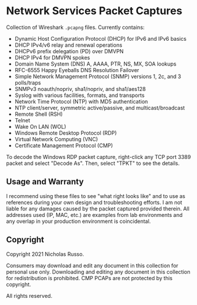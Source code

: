 # Network Services Packet Captures
Collection of Wireshark `.pcapng` files. Currently contains:
  - Dynamic Host Configuration Protocol (DHCP) for IPv6 and IPv6 basics
  - DHCP IPv4/v6 relay and renewal operations
  - DHCPv6 prefix delegation (PD) over DMVPN
  - DHCP IPv4 for DMVPN spokes
  - Domain Name System (DNS) A, AAAA, PTR, NS, MX, SOA lookups
  - RFC-6555 Happy Eyeballs DNS Resolution Failover
  - Simple Network Management Protocol (SNMP) versions 1, 2c, and 3 polls/traps
  - SNMPv3 noauth/nopriv, sha1/nopriv, and sha1/aes128
  - Syslog with various facilities, formats, and transports
  - Network Time Protocol (NTP) with MD5 authentication
  - NTP client/server, symmetric active/passive, and multicast/broadcast
  - Remote Shell (RSH)
  - Telnet
  - Wake On LAN (WOL)
  - Windows Remote Desktop Protocol (RDP)
  - Virtual Network Computing (VNC)
  - Certificate Management Protocol (CMP)

To decode the Windows RDP packet capture, right-click any TCP port 3389
packet and select "Decode As". Then, select "TPKT" to see the details.

## Usage and Warranty
I recommend using these files to see "what right looks like" and to use
as references during your own design and troubleshooting efforts. I am
not liable for any damages caused by the packet captured provided therein.
All addresses used (IP, MAC, etc.) are examples from lab environments
and any overlap in your production environment is coincidental.

## Copyright
Copyright 2021 Nicholas Russo.

Consumers may download and edit any document in this collection for personal
use only. Downloading and editing any document in this collection for
redistribution is prohibited. CMP PCAPs are not protected by this copyright.

All rights reserved.
